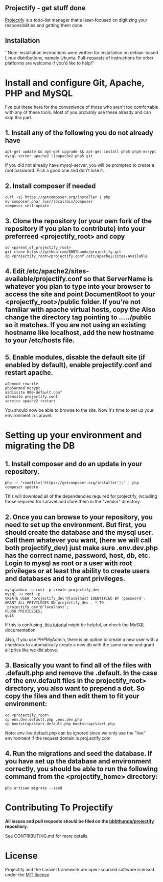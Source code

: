 ## Projectify - get stuff done

[Projectify](https://proj.ectify.com) is a todo-list manager that's laser-focused on digitizing your responsibilities and getting them done.

## Installation

''Note: installation instructions were written for installation on debian-based Linux distributions, namely Ubuntu.  Pull-requests of instructions for other platforms are welcome if you'd like to help!''

# Install and configure Git, Apache, PHP and MySQL

I've put these here for the convenience of those who aren't too comfortable with any of these tools.  Most of you probably use these already and can skip this part.

## 1. Install any of the following you do not already have
```
apt-get update && apt-get upgrade && apt-get install php5 php5-mcrypt mysql-server apache2 libapache2-php5 git
```

If you did not already have mysql-server, you will be prompted to create a root password. Pick a good one and don't lose it.

## 2. Install composer if needed
```
curl -sS https://getcomposer.org/installer | php
mv composer.phar /usr/local/bin/composer
composer self-update
```

## 3. Clone the repository (or your own fork of the repository if you plan to contribute) into your preferreed <projectify_root> and copy 
```
cd <parent_of_projectify_root>
git clone https://github.com/BBBThunda/projectify.git
cp <projectify_root>/projectify.conf /etc/apache2/sites-available
```

## 4. Edit /etc/apache2/sites-available/projectify.conf so that ServerName is whatever you plan to type into your browser to access the site and point DocumentRoot to your <projectfy_root>/public folder.  If you're not familiar with apache virtual hosts, copy the   Also change the directory tag pointing to ...../public so it matches.  If you are not using an existing hostname like localhost, add the new hostname to your /etc/hosts file.

## 5. Enable modules, disable the default site (if enabled by default), enable projectify.conf and restart apache.
```
a2enmod rewrite
php5enmod mcrypt
a2dissite 000-default.conf
a2ensite projectify.conf
service apache2 restart
```

You should now be able to browse to the site.  Now it's time to set up your environment in Laravel.

# Setting up your environment and migrating the DB

## 1. Install composer and do an update in your repository.

```
php -r "readfile('https://getcomposer.org/installer');" | php
composer update
```

This will download all of the dependencies required for projectify, including those required for Laravel and store them in the "vendor" directory.

## 2. Once you can browse to your repository, you need to set up the environment.  But first, you should create the database and the mysql user. Call them whatever you want, (here we will call both projectify_dev) just make sure .env.dev.php has the correct name, password, host, db, etc.  Login to mysql as root or a user with root privileges or at least the ability to create users and databases and to grant privileges.

```
mysqladmin -u root -p create projectify_dev
mysql -u root -p
CREATE USER 'projectify_dev'@localhost IDENTIFIED BY 'password';
GRANT ALL PRIVILEGES ON projectify_dev . * TO 'projectify_dev'@'localhost';
FLUSH PRIVILEGES;
quit
```

If this is confusing, [this tutorial](https://www.digitalocean.com/community/tutorials/how-to-create-a-new-user-and-grant-permissions-in-mysql) might be helpful, or check the MySQL documentation.

Also, if you use PHPMyAdmin, there is an option to create a new user with a checkbox to automatically create a new db with the same name and grant all privs like we did above.

## 3. Basically you want to find all of the files with .default.php and remove the .default.  In the case of the env.default files in the projectify_root> directory, you also want to prepend a dot. So copy the files and then edit them to fit your environment:
```
cd <projectify_root>
cp env.dev.default.php .env.dev.php
cp bootstrap/start.default.php bootstrap/start.php
```

Note: env.live.default.php can be ignored since we only use the "live" environment if the request domain is proj.ectify.com

## 4. Run the migrations and seed the database.  If you have set up the database and environment correctly, you should be able to  run the following command from the <projectify_home> directory:

```
php artisan migrate --seed
```

# Contributing To Projectify

**All issues and pull requests should be filed on the [bbbthunda/projectify](http://github.com/bbbthunda/projectify) repository.**

See CONTRIBUTING.md for more details.

# License

Projectify and the Laravel framework are open-sourced software licensed under the [MIT license](http://opensource.org/licenses/MIT)
